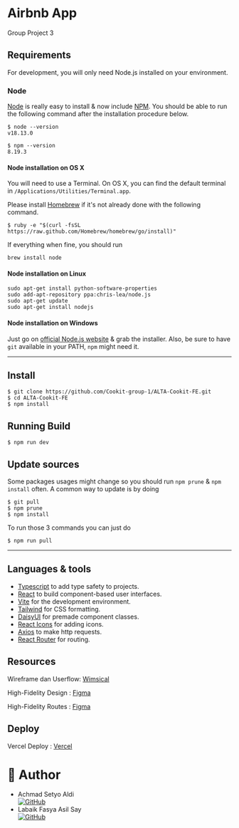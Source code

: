 # Airbnb App

Group Project 3

## Requirements

For development, you will only need Node.js installed on your environment.

### Node

[Node](http://nodejs.org/) is really easy to install & now include [NPM](https://npmjs.org/).
You should be able to run the following command after the installation procedure
below.

    $ node --version
    v18.13.0

    $ npm --version
    8.19.3

#### Node installation on OS X

You will need to use a Terminal. On OS X, you can find the default terminal in
`/Applications/Utilities/Terminal.app`.

Please install [Homebrew](http://brew.sh/) if it's not already done with the following command.

    $ ruby -e "$(curl -fsSL https://raw.github.com/Homebrew/homebrew/go/install)"

If everything when fine, you should run

    brew install node

#### Node installation on Linux

    sudo apt-get install python-software-properties
    sudo add-apt-repository ppa:chris-lea/node.js
    sudo apt-get update
    sudo apt-get install nodejs

#### Node installation on Windows

Just go on [official Node.js website](http://nodejs.org/) & grab the installer.
Also, be sure to have `git` available in your PATH, `npm` might need it.

---

## Install

    $ git clone https://github.com/Cookit-group-1/ALTA-Cookit-FE.git
    $ cd ALTA-Cookit-FE
    $ npm install

## Running Build

    $ npm run dev

## Update sources

Some packages usages might change so you should run `npm prune` & `npm install` often.
A common way to update is by doing

    $ git pull
    $ npm prune
    $ npm install

To run those 3 commands you can just do

    $ npm run pull

---

## Languages & tools

- [Typescript](https://www.typescriptlang.org/) to add type safety to projects.
- [React](https://react.dev/) to build component-based user interfaces.
- [Vite](https://vitejs.dev/) for the development environment.
- [Tailwind](https://tailwindcss.com/) for CSS formatting.
- [DaisyUI](https://daisyui.com/) for premade component classes.
- [React Icons](https://react-icons.github.io/react-icons/) for adding icons.
- [Axios](https://axios-http.com/) to make http requests.
- [React Router](https://reactrouter.com/en/main) for routing.

## Resources

Wireframe dan Userflow: [Wimsical](https://whimsical.com/airbnb-app-BkExmQRuJKg5qidCmMjQdv)

High-Fidelity Design : [Figma](https://www.figma.com/file/55y0ifT5rqeU5m3EovrbCg/AirBnb?type=design&node-id=738%3A862&t=94yozFETepYnUmPF-1)

High-Fidelity Routes : [Figma](https://www.figma.com/file/55y0ifT5rqeU5m3EovrbCg/AirBnb?type=design&node-id=744%3A309&t=94yozFETepYnUmPF-1)

## Deploy

Vercel Deploy : [Vercel]()

# 🤖 Author

- Achmad Setyo Aldi <br> [![GitHub](https://img.shields.io/badge/BelhiRomdona-%23121011.svg?style=for-the-badge&logo=github&logoColor=white)](https://github.com/setyoaldi)
- Labaik Fasya Asil Say <br> [![GitHub](https://img.shields.io/badge/DimasYudhana-%23121011.svg?style=for-the-badge&logo=github&logoColor=white)](https://github.com/Asilsay)
